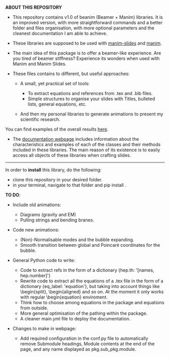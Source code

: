 **ABOUT THIS REPOSITORY**

- This repository contains v1.0 of beanim (Beamer + Manim) libraries. It is an improved version, with more straightforward commands and a better folder and files organisation, with more optional parameters and the cleanest documentation I am able to achieve.

- These libraries are supposed to be used with [manim-slides](https://manim-slides.eertmans.be/latest/) and [manim](https://www.manim.community).

- The main idea of this package is to offer a beamer-like experience. Are you tired of beamer stiffness? Experience its wonders when used with Manim and Manim Slides.

- These files contains to different, but useful approaches:

    - A small, yet practical set of tools:
        - To extract equations and references from .tex and .bib files.
        - Simple structures to organise your slides with Titles, bulleted lists, general equations, etc.

    - And then my personal libraries to generate animations to present my scientific research. 
    
You can find examples of the overall results [here](https://panopepino.github.io/web_page/main_page/slides.html).

- The [documentation webpage](https://panopepino.github.io/beanim/) includes information about the characteristics and examples of each of the classes and their methods included in these libraries. The main reason of its existence is to easily access all objects of these libraries when crafting slides.

-----------------------------------------------------------------------

In order to **install** this library, do the following:

- clone this repository in your desired folder.
- in your terminal, navigate to that folder and pip install .


**TO DO**:

- Include old animations:
    - Diagrams (gravity and EM)
    - Pulling strings and bending branes.

- Code new animations:
    - (Non)-Normalisable modes and the bubble expanding.
    - Smooth transition between global and Poincaré coordinates for the bubble.

- General Python code to write:
    - Code to extract refs in the form of a dictionary {hep.th: '[names, hep.number]'}
    - Rewrite code to extract all the equations of a .tex file in the form of a dictionary {eq_label: 'equation'}, but taking into account
    things like \begin{split}, \begin{aligned} and so on. At the moment it only works with regular \begin{equation} enviroment.
    - Think how to choose among equations in the package and equations from outside.
    - More general optimisation of the pathing within the package.
    - A cleaner main.yml file to deploy the documentation.

- Changes to make in webpage:

    - Add required configuration in the conf.py file to automatically remove Submodule headings, Module contents at the end of the page, and any name displayed as pkg.sub_pkg.module.